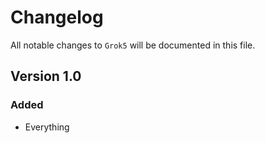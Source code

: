# Changelog

All notable changes to `Grok5` will be documented in this file.

## Version 1.0

### Added
- Everything
